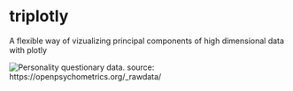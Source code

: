 
# triplotly

A flexible way of vizualizing principal components of high dimensional
data with plotly

![Personality questionary data. source:
<https://openpsychometrics.org/_rawdata/>](man/figures/big5_3d.png)
